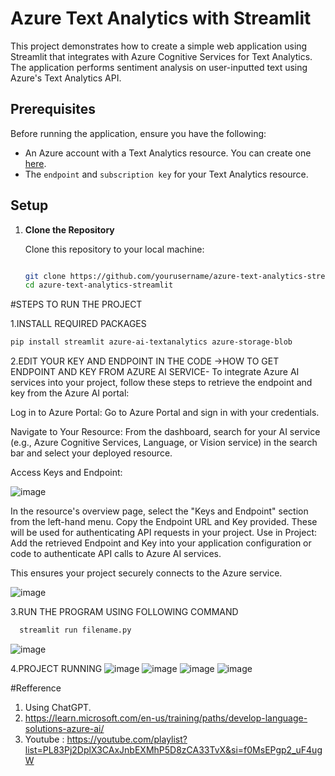 # Azure Text Analytics with Streamlit

This project demonstrates how to create a simple web application using Streamlit that integrates with Azure Cognitive Services for Text Analytics. The application performs sentiment analysis on user-inputted text using Azure's Text Analytics API.

## Prerequisites

Before running the application, ensure you have the following:

- An Azure account with a Text Analytics resource. You can create one [here](https://portal.azure.com/).
- The `endpoint` and `subscription key` for your Text Analytics resource.

## Setup

1. **Clone the Repository**

   Clone this repository to your local machine:

   ```bash
   
   git clone https://github.com/yourusername/azure-text-analytics-streamlit.git
   cd azure-text-analytics-streamlit
#STEPS TO RUN THE PROJECT

1.INSTALL REQUIRED PACKAGES
 ```bash
pip install streamlit azure-ai-textanalytics azure-storage-blob
  ```

2.EDIT YOUR KEY AND ENDPOINT IN THE CODE
->HOW TO GET ENDPOINT AND KEY FROM AZURE AI SERVICE-
To integrate Azure AI services into your project, follow these steps to retrieve the endpoint and key from the Azure AI portal:

Log in to Azure Portal: Go to Azure Portal and sign in with your credentials.

Navigate to Your Resource: From the dashboard, search for your AI service (e.g., Azure Cognitive Services, Language, or Vision service) in the search bar and select your deployed resource.

Access Keys and Endpoint:

![image](https://github.com/user-attachments/assets/2bc8b692-7092-444e-b76a-262556a3f48d)


In the resource's overview page, select the "Keys and Endpoint" section from the left-hand menu.
Copy the Endpoint URL and Key provided. These will be used for authenticating API requests in your project.
Use in Project: Add the retrieved Endpoint and Key into your application configuration or code to authenticate API calls to Azure AI services.

This ensures your project securely connects to the Azure service.

![image](https://github.com/user-attachments/assets/e5e2bea0-a6eb-42d6-8c39-300419682624)

3.RUN THE PROGRAM USING FOLLOWING COMMAND

 ```bash
   streamlit run filename.py
  ```
![image](https://github.com/user-attachments/assets/53b5382d-774c-49ab-8668-3604f69e023a)

4.PROJECT RUNNING
![image](https://github.com/user-attachments/assets/dee39bf7-c564-4f6e-818a-204fc8a0aff5)
![image](https://github.com/user-attachments/assets/b8ed6b6d-963a-4950-a6db-8be63f702f8b)
![image](https://github.com/user-attachments/assets/121a7ad6-2bfc-403e-97d2-eff3bcc0a0ed)
![image](https://github.com/user-attachments/assets/d8a1bf29-c5f8-4ca1-8641-05895f07147b)

#Refference 
1. Using ChatGPT.
2. https://learn.microsoft.com/en-us/training/paths/develop-language-solutions-azure-ai/
3. Youtube : https://youtube.com/playlist?list=PL83Pj2DplX3CAxJnbEXMhP5D8zCA33TvX&si=f0MsEPgp2_uF4ugW

